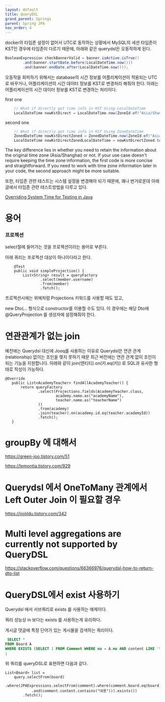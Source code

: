 ```yaml
---
layout: default
title: QueryDSL
grand_parent: Springs
parent: Spring JPA
nav_order: 4
---
```


docker의 타임존 설정이 없어서 UTC로 동작하는 상황에서 MySQL의 세션 타임존이 KST인 경우에 타임존이 다르기 때문에, 
아래와 같은 querydsl은 오동작하게 된다.

```java
BooleanExpression checkBannerValid = banner.isActive.isTrue()
        .and(banner.startDate.before(LocalDateTime.now()))
        .and(banner.endDate.after(LocalDateTime.now()));
```

오동작을 회피하기 위해서는 database의 시간 정보를 어플리케이션이 적용되는 UTC로 바꾸거나, 어플리케이션의 시간 데이터 정보를 KST로 변경처리 해줘야 한다. 아래는 어플리케이션의 시간 데이터 정보를 KST로 변경하는 처리이다. 

first one
```java
    // What if directly get time info in KST Using LocalDateTime
    LocalDateTime nowKstDirect = LocalDateTime.now(ZoneId.of("Asia/Shanghai"));
```

second one
```java
    // What if directly get time info in KST Using ZoneDateTime
    ZonedDateTime nowKstDirectZoned = ZonedDateTime.now(ZoneId.of("Asia/Shanghai"));
    LocalDateTime nowKstDirectZonedLocalDateTime = nowKstDirectZoned.toLocalDateTime();
```

The key difference lies in whether you need to retain the information about the original time zone (Asia/Shanghai) or not. If your use case doesn't require keeping the time zone information, the first code is more concise and straightforward. If you need to work with time zone information later in your code, the second approach might be more suitable.

또한, 타임존 관련 테스트는 시스템 설정을 변경해야 되기 때문에, 꽤나 번거로운데 아래 글에서 타임존 관련 테스트방법을 다루고 있다.

[Overriding System Time for Testing in Java](https://www.baeldung.com/java-override-system-time)


# 용어

### 프로젝션
select절에 들어가는 것을 프로젝션이라는 용어로 부른다.

아래 쿼리는 프로젝션 대상이 하나이다라고 한다.
```
    @Test
    public void simpleProjection() {
        List<String> result = queryFactory
                .select(member.username)
                .from(member)
                .fetch();
```

프로젝션시에는 위에처럼 Projections 키워드를 사용할 때도 있고,

new Dto(... 형식으로 constructor를 이용할 수도 있다. 이 경우에는 해당 Dto에 @QueryProjection 를 생성자에 설정해줘야 한다.



# 연관관계가 없는 join
 예전에는 Querydsl 대신에 Jooq를 사용하는 이유로 Querydsl은 연관 관계(relationship) 없이는 조인을 맺지 못하기 때문
 최근 버전에는 연관 관계 없이 조인이 되는 기능을 지원합니다.
 아래와 같이 join(엔티티).on(키.eq(키)) 로 SQL과 유사한 형태로 작성이 가능하다.
 
 ```
 @Override
    public List<AcademyTeacher> findAllAcademyTeacher() {
        return queryFactory
                .select(Projections.fields(AcademyTeacher.class,
                        academy.name.as("academyName"),
                        teacher.name.as("teacherName")
                ))
                .from(academy)
                .join(teacher).on(academy.id.eq(teacher.academyId))
                .fetch();
    }
 ```
 
 
 # groupBy 에 대해서
https://green-joo.tistory.com/51
 
https://lemontia.tistory.com/929



 
 
 # Querydsl 에서 OneToMany 관계에서 Left Outer Join 이 필요할 경우
 https://jojoldu.tistory.com/342
 
 
 # Multi level aggregations are currently not supported by QueryDSL
 
 https://stackoverflow.com/questions/66366976/querydsl-how-to-return-dto-list
 
 
 # QueryDSL에서 exist 사용하기
 
Querydsl 에서 서브쿼리로 exists 를 사용하는 예제이다.

쿼리 성능상 in 보다는 exists 를 사용하는게 유리하다.

게시글 댓글에 특정 단어가 있는 게시물을 검색하는 쿼리이다.
```sql
 SELECT * 
FROM Board A
WHERE EXISTS (SELECT 1 FROM Comment WHERE no = A.no AND content LIKE '%내용%')
;
```

위 쿼리를 queryDSL로 표현하면 다음과 같다.
```
List<Board> list = 
	query.selectFrom(board)
		.where(JPAExpressions.selectFrom(comment).where(comment.board.eq(board)
        	.and(comment.content.contains("내용"))).exists())
		.fetch();
```

 
 